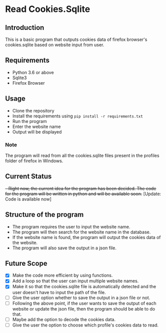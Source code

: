 # Read Cookies.Sqlite

## Introduction

This is a basic program that outputs cookies data of firefox browser's cookies.sqlite based on website input from user.

## Requirements

- Python 3.6 or above
- Sqlite3
- Firefox Browser

## Usage

- Clone the repository
- Install the requirements using `pip install -r requirements.txt`
- Run the program
- Enter the website name
- Output will be displayed

### Note

The program will read from all the cookies.sqlite files present in the profiles folder of firefox in Windows.

## Current Status

~~- Right now, the current idea for the program has been decided. The code for the program will be written in python and will be available soon.~~ [Update: Code is available now]

## Structure of the program

- The program requires the user to input the website name.
- The program will then search for the website name in the database.
- If the website name is found, the program will output the cookies data of the website.
- The program will also save the output in a json file.

## Future Scope

- [x] Make the code more efficient by using functions.
- [x] Add a loop so that the user can input multiple website names.
- [x] Make it so that the cookies.sqlite file is automatically detected and the user doesn't have to input the path of the file.
- [ ] Give the user option whether to save the output in a json file or not.
- [ ] Following the above point, if the user wants to save the output of each website or update the json file, then the program should be able to do that.
- [ ] Maybe add the option to decode the cookies data.
- [ ] Give the user the option to choose which profile's cookies data to read.
